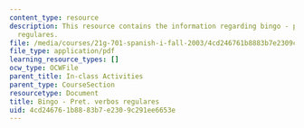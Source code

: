 ```yaml
---
content_type: resource
description: This resource contains the information regarding bingo - pret. verbos
  regulares.
file: /media/courses/21g-701-spanish-i-fall-2003/4cd246761b8883b7e2309c291ee6653e_MIT21G_701F03_13bingo.pdf
file_type: application/pdf
learning_resource_types: []
ocw_type: OCWFile
parent_title: In-class Activities
parent_type: CourseSection
resourcetype: Document
title: Bingo - Pret. verbos regulares
uid: 4cd24676-1b88-83b7-e230-9c291ee6653e
---
```

